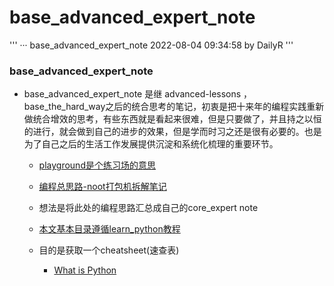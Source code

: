 # base_advanced_expert_note

'''
··· base_advanced_expert_note 2022-08-04 09:34:58 by DailyR
'''

### base_advanced_expert_note

- base_advanced_expert_note 是继 advanced-lessons ， base_the_hard_way之后的统合思考的笔记，初衷是把十来年的编程实践重新做统合增效的思考，有些东西就是看起来很难，但是只要做了，并且持之以恒的进行，就会做到自己的进步的效果，但是学而时习之还是很有必要的。也是为了自己之后的生活工作发展提供沉淀和系统化梳理的重要环节。

	- [playground是个练习场的意思](https://github.com/trekhleb/learn-python)

	- [编程总思路-noot打包机拆解笔记](../noot/README.md)

	- 想法是将此处的编程思路汇总成自己的core_expert note

	- [本文基本目录遵循learn_python教程](https://github.com/trekhleb/learn-python)

	- 目的是获取一个cheatsheet(速查表)

		- [What is Python](What_is_Python.md)